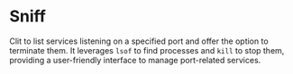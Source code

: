 # Sniff

Clit to list services listening on a specified port and offer the option to terminate them. It leverages `lsof` to find processes and `kill` to stop them, providing a user-friendly interface to manage port-related services.

